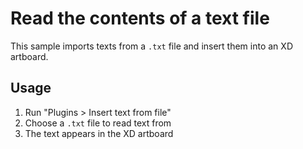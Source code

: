 # Read the contents of a text file

This sample imports texts from a `.txt` file and insert them into an XD artboard.

## Usage

1. Run "Plugins > Insert text from file"
1. Choose a `.txt` file to read text from
1. The text appears in the XD artboard
